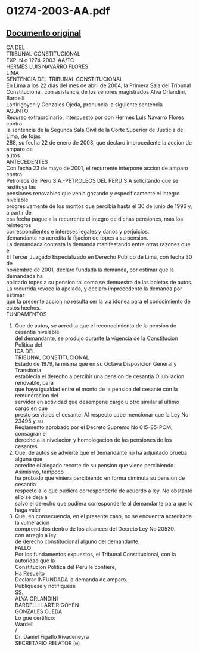 
01274-2003-AA.pdf
=================
  
[Documento original](https://tc.gob.pe/jurisprudencia/2004/01274-2003-AA.pdf)  
---  
CA DEL  
TRIBUNAL CONSTITUCIONAL  
EXP. N.o 1274-2003-AA/TC  
HERMES LUIS NAVARRO FLORES  
LIMA  
SENTENCIA DEL TRIBUNAL CONSTITUCIONAL  
En Lima a los 22 dias del mes de abril de 2004, la Primera Sala del Tribunal  
Constitucional, con asistencia de los senores magistrados Alva Orlandini, Bardelli  
Lartirigoyen y Gonzales Ojeda, pronuncia la siguiente sentencia  
ASUNTO  
Recurso extraordinario, interpuesto por don Hermes Luis Navarro Flores contra  
la sentencia de la Segunda Sala Civil de la Corte Superior de Justicia de Lima, de fojas  
288, su fecha 22 de enero de 2003, que declaro improcedente la accion de amparo de  
autos.  
ANTECEDENTES  
Con fecha 23 de mayo de 2001, el recurrente interpone accion de amparo contra  
Petroleos del Peru S.A.-PETROLEOS DEL PERU S.A solicitando que se restituya las  
pensiones renovables que venia gozando y especificamente el integro nivelable  
progresivamente de los montos que percibia hasta el 30 de junio de 1996 y, a partir de  
esa fecha pague a la recurrente el integro de dichas pensiones, mas los reintegros  
correspondientes e intereses legales y danos y perjuicios.  
demandante no acredita la fijacion de topes a su pension.  
La demandada contesta la demanda manifestando entre otras razones que e  
El Tercer Juzgado Especializado en Derecho Publico de Lima, con fecha 30 de  
noviembre de 2001, declaro fundada la demanda, por estimar que la demandada ha  
aplicado topes a su pension tal como se demuestra de las boletas de autos.  
La recurrida revoco la apelada, y declaro improcedente la demanda por estimar  
que la presente accion no resulta ser la via idonea para el conocimiento de estos hechos.  
FUNDAMENTOS  
1. Que de autos, se acredita que el reconocimiento de la pension de cesantia nivelable  
del demandante, se produjo durante la vigencia de la Constitucion Politica del  
ICA DEL  
TRIBUNAL CONSTITUCIONAL  
Estado de 1979, la misma que en su Octava Disposicion General y Transitoria  
establecia el derecho a percibir una pension de cesantia O jubilacion renovable, para  
que haya igualdad entre el monto de la pension del cesante con la remuneracion del  
servidor en actividad que desempene cargo u otro similar al ultimo cargo en que  
presto servicios el cesante. Al respecto cabe mencionar que la Ley No 23495 y su  
Reglamento aprobado por el Decreto Supremo No 015-85-PCM, consagran el  
derecho a la nivelacion y homologacion de las pensiones de los cesantes  
2. Que, de autos se advierte que el demandante no ha adjuntado prueba alguna que  
acredite el alegado recorte de su pension que viene percibiendo. Asimismo, tampoco  
ha probado que viniera percibiendo en forma diminuta su pension de cesantia  
respecto a lo que pudiera corresponderle de acuerdo a ley. No obstante ello se deja a  
salvo el derecho que pudiera corresponderle al demandante para que lo haga valer  
3. Que, en consecuencia, en el presente caso, no se encuentra acreditada la vulneracion  
comprendidos dentro de los alcances del Decreto Ley No 20530.  
con arreglo a ley.  
de derecho constitucional alguno del demandante.  
FALLO  
Por los fundamentos expuestos, el Tribunal Constitucional, con la autoridad que la  
Constitucion Politica del Peru le confiere,  
Ha Resuelto  
Declarar INFUNDADA la demanda de amparo.  
Publiquese y notifiquese  
SS.  
ALVA ORLANDINI  
BARDELLI LARTIRIGOYEN  
GONZALES OJEDA  
Lo gue certifico:  
Wardell  
/  
Dr. Daniel Figatlo Rivadeneyra  
SECRETARIO RELATOR (e)